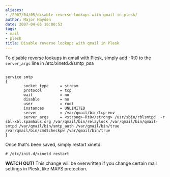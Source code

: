 ```yaml
---
aliases:
- /2007/04/05/disable-reverse-lookups-with-qmail-in-plesk/
author: Major Hayden
date: 2007-04-05 16:00:53
tags:
- mail
- plesk
title: Disable reverse lookups with qmail in Plesk
---
```


To disable reverse lookups in qmail with Plesk, simply add -Rt0 to the `server_args` line in /etc/xinetd.d/smtp_psa

```

service smtp
{
        socket_type     = stream
        protocol        = tcp
        wait            = no
        disable         = no
        user            = root
        instances       = UNLIMITED
        server          = /var/qmail/bin/tcp-env
        server_args     = <strong>-Rt0</strong> /usr/sbin/rblsmtpd  -r sbl-xbl.spamhaus.org /var/qmail/bin/relaylock /var/qmail/bin/qmail-smtpd /var/qmail/bin/smtp_auth /var/qmail/bin/true /var/qmail/bin/cmd5checkpw /var/qmail/bin/true
}
```

Once that's been saved, simply restart xinetd:

```
# /etc/init.d/xinetd restart
```

**WATCH OUT!** This change will be overwritten if you change certain mail settings in Plesk, like MAPS protection.